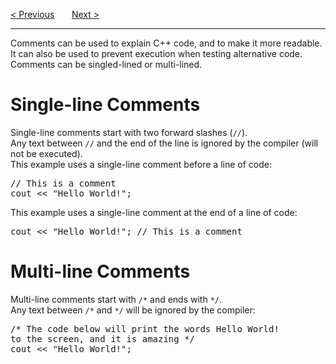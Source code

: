 <a href="/Output/New-Lines.md">&lt; Previous</a>
&nbsp;&nbsp;&nbsp;&nbsp;&nbsp;
<a href="/Variables/Main.md">Next &gt;</a>
<hr>
Comments can be used to explain C++ code, and to make it more readable. It can also be used to prevent execution when testing alternative code. Comments can be singled-lined or multi-lined.
<h1>Single-line Comments</h1>
Single-line comments start with two forward slashes (<code>//</code>).
<br>
Any text between <code>//</code> and the end of the line is ignored by the compiler (will not be executed).
<br>
This example uses a single-line comment before a line of code:
<pre>
// This is a comment
cout &lt;&lt; "Hello World!";
</pre>
This example uses a single-line comment at the end of a line of code:
<pre>cout &lt;&lt; "Hello World!"; // This is a comment</pre>
<h1>Multi-line Comments</h1>
Multi-line comments start with <code>/*</code> and ends with <code>*/</code>.
<br>
Any text between <code>/*</code> and <code>*/</code> will be ignored by the compiler:
<pre>
/* The code below will print the words Hello World!
to the screen, and it is amazing */
cout &lt;&lt; "Hello World!";
</pre>
